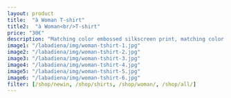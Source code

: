 ```yaml
---
layout: product
title:  "à Woman T-shirt"
title2:  "à Woman<br/>T-shirt"
price: "30€"
description: "Matching color embossed silkscreen print, matching color leather tag, round neckline."
image1: "/labadiena/img/woman-tshirt-1.jpg"
image2: "/labadiena/img/woman-tshirt-2.jpg"
image3: "/labadiena/img/woman-tshirt-3.jpg"
image4: "/labadiena/img/woman-tshirt-4.jpg"
image5: "/labadiena/img/woman-tshirt-5.jpg"
image6: "/labadiena/img/woman-tshirt-6.jpg"
filter: [/shop/newin, /shop/shirts, /shop/woman/, /shop/all/]
---
```

